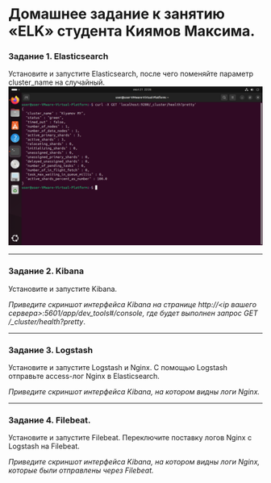 # Домашнее задание к занятию «ELK» студента Киямов Максима.


### Задание 1. Elasticsearch 

Установите и запустите Elasticsearch, после чего поменяйте параметр cluster_name на случайный. 
![Название скриншота 1](https://github.com/Fizic666/ELK_11-03/blob/main/net2-2025-07-21-22-26-02.png)


---

### Задание 2. Kibana

Установите и запустите Kibana.

*Приведите скриншот интерфейса Kibana на странице http://<ip вашего сервера>:5601/app/dev_tools#/console, где будет выполнен запрос GET /_cluster/health?pretty*.

---

### Задание 3. Logstash

Установите и запустите Logstash и Nginx. С помощью Logstash отправьте access-лог Nginx в Elasticsearch. 

*Приведите скриншот интерфейса Kibana, на котором видны логи Nginx.*

---

### Задание 4. Filebeat. 

Установите и запустите Filebeat. Переключите поставку логов Nginx с Logstash на Filebeat. 

*Приведите скриншот интерфейса Kibana, на котором видны логи Nginx, которые были отправлены через Filebeat.*


